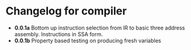 # Changelog for compiler

- **0.0.1a** Bottom up instruction selection from IR to basic three address assembly. Instructions in SSA form.
- **0.0.1b** Property based testing on producing fresh variables
